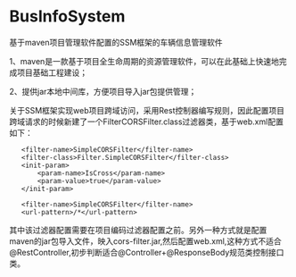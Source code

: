 # BusInfoSystem
基于maven项目管理软件配置的SSM框架的车辆信息管理软件
  
  1、maven是一款基于项目全生命周期的资源管理软件，可以在此基础上快速地完成项目基础工程建设；
  
  2、提供jar本地中间库，方便项目导入jar包提供管理；
 
关于SSM框架实现web项目跨域访问，采用Rest控制器编写规则，因此配置项目跨域请求的时候新建了一个FilterCORSFilter.class过滤器类，基于web.xml配置如下：
  
   <filter>  
       
       <filter-name>SimpleCORSFilter</filter-name>  
       <filter-class>Filter.SimpleCORSFilter</filter-class>  
       <init-param>  
           <param-name>IsCross</param-name>  
           <param-value>true</param-value>  
       </init-param>  
   </filter>  
   <filter-mapping>  
       
       <filter-name>SimpleCORSFilter</filter-name>  
       <url-pattern>/*</url-pattern>  
   
   </filter-mapping>

其中该过滤器配置需要在项目编码过滤器配置之前。另外一种方式就是配置maven的jar包导入文件，映入cors-filter.jar,然后配置web.xml,这种方式不适合@RestController,初步判断适合@Controller+@ResponseBody规范类控制接口类。
